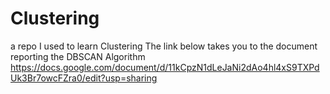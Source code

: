 # Clustering
a repo I used to learn Clustering
The link below takes you to the document reporting the DBSCAN Algorithm
https://docs.google.com/document/d/11kCpzN1dLeJaNi2dAo4hl4xS9TXPdUk3Br7owcFZra0/edit?usp=sharing
